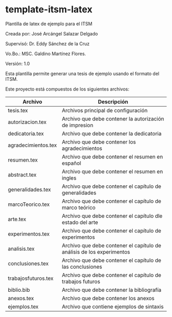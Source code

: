 # template-itsm-latex
Plantilla de latex de ejemplo para el ITSM

Creada por: José Arcángel Salazar Delgado

Supervisó: Dr. Eddy Sánchez de la Cruz

Vo.Bo.: MSC. Galdino Martínez Flores.

Versión: 1.0

Esta plantilla permite generar una tesis de ejemplo usando el formato del ITSM.

Este proyecto está compuestos de los siguientes archivos:

| Archivo | Descripción |
|--------|--------|
| tesis.tex | Archivos principal de configuración |
|autorizacion.tex | Archivo que debe contener la autorización de impresion|
|dedicatoria.tex | Archivo que debe contener la dedicatoria|
|agradecimientos.tex | Archivo que debe contener los agradecimientos|
|resumen.tex |	Archivo que debe contener el resumen en español|
|abstract.tex |	Archivo que debe contener el resumen en ingles|
|generalidades.tex | Archivo que debe contener el capítulo de generalidades|
|marcoTeorico.tex |	Archivo que debe contener el capítulo de marco teórico|
|arte.tex |	Archivo que debe contener el capítulo dle estado del arte|
|experimentos.tex |	Archivo que debe contener el capítulo de experimentos|
|analisis.tex |	Archivo que debe contener el capítulo de análisis de los experimentos|
|conclusiones.tex |	Archivo que debe contener el capítulo de las conclusiones|
|trabajosfuturos.tex | 	Archivo que debe contener el capítulo de trabajos futuros|
|biblio.bib |	Archivo que debe contener la bibliografía|
|anexos.tex |	Archivo que debe contener los anexos|
|ejemplos.tex | 	Archivo que contiene ejemplos de sintaxis|
